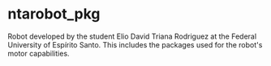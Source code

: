 # ntarobot_pkg
Robot developed by the student Elio David Triana Rodriguez at the Federal University of Espírito Santo. This includes the packages used for the robot's motor capabilities.
